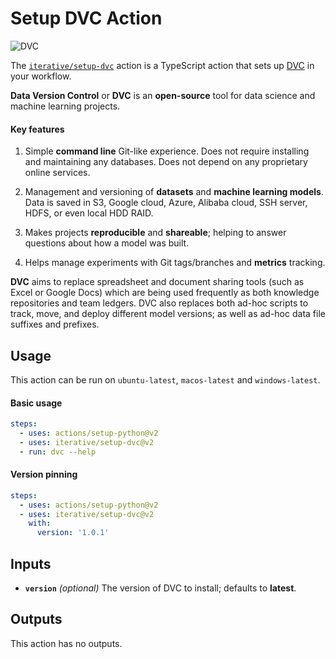 # Setup DVC Action

![DVC](https://user-images.githubusercontent.com/414967/90413385-a8d9d180-e0ae-11ea-9ed7-a9155a3b48f0.png)

The [`iterative/setup-dvc`](https://github.com/iterative/setup-dvc) action is a
TypeScript action that sets up [DVC](https://dvc.org/) in your workflow.

**Data Version Control** or **DVC** is an **open-source** tool for data science
and machine learning projects.

#### Key features

1. Simple **command line** Git-like experience. Does not require installing and
   maintaining any databases. Does not depend on any proprietary online
   services.

2. Management and versioning of **datasets** and **machine learning models**.
   Data is saved in S3, Google cloud, Azure, Alibaba cloud, SSH server, HDFS, or
   even local HDD RAID.

3. Makes projects **reproducible** and **shareable**; helping to answer
   questions about how a model was built.

4. Helps manage experiments with Git tags/branches and **metrics** tracking.

**DVC** aims to replace spreadsheet and document sharing tools (such as Excel or
Google Docs) which are being used frequently as both knowledge repositories and
team ledgers. DVC also replaces both ad-hoc scripts to track, move, and deploy
different model versions; as well as ad-hoc data file suffixes and prefixes.

## Usage

This action can be run on `ubuntu-latest`, `macos-latest` and `windows-latest`.

#### Basic usage

```yaml
steps:
  - uses: actions/setup-python@v2
  - uses: iterative/setup-dvc@v2
  - run: dvc --help
```

#### Version pinning

```yaml
steps:
  - uses: actions/setup-python@v2
  - uses: iterative/setup-dvc@v2
    with:
      version: '1.0.1'
```

## Inputs

- **`version`** _(optional)_ The version of DVC to install; defaults to **latest**.

## Outputs

This action has no outputs.
